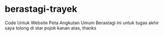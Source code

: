 # berastagi-trayek
Code Untuk Website Peta  Angkutan Umum Berastagi
ini untuk tugas akhir saya tolong di star pojok kanan atas, thanks
